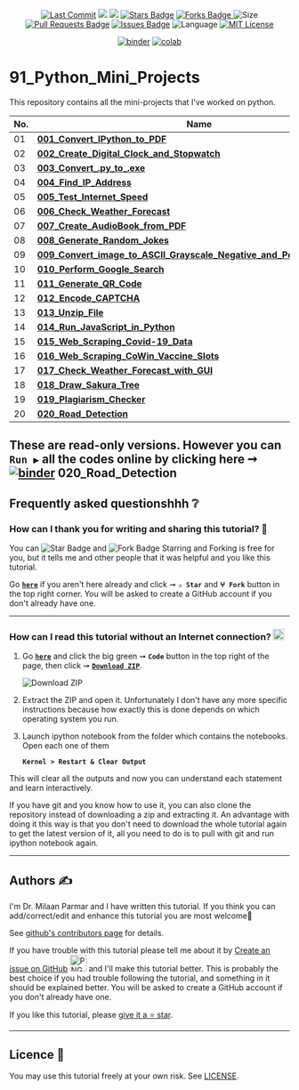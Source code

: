<p align="center"> 
<a href="https://github.com/milaan9"><img src="https://img.shields.io/static/v1?logo=github&label=maintainer&message=milaan9&color=ff3300" alt="Last Commit"/></a> 
<!--<img src="https://badges.pufler.dev/created/milaan9/91_Python_Mini_Projects" alt="Created"/>-->
<!--<a href="https://github.com/milaan9/91_Python_Mini_Projects/graphs/commit-activity"><img src="https://img.shields.io/github/last-commit/milaan9/91_Python_Mini_Projects.svg?colorB=ff8000&style=flat" alt="Last Commit"/> </a>-->
<a href="https://github.com/milaan9/91_Python_Mini_Projects/pulse" alt="Activity"><img src="https://img.shields.io/github/commit-activity/m/milaan9/91_Python_Mini_Projects.svg?colorB=teal&style=flat" /></a> 
<a href="https://hits.seeyoufarm.com"><img src="https://hits.seeyoufarm.com/api/count/incr/badge.svg?url=https%3A%2F%2Fgithub.com%2Fmilaan9%2F91_Python_Mini_Projects&count_bg=%231DC92C&title_bg=%23555555&icon=&icon_color=%23E7E7E7&title=views&edge_flat=false"/></a>
<a href="https://github.com/milaan9/91_Python_Mini_Projects/stargazers"><img src="https://img.shields.io/github/stars/milaan9/91_Python_Mini_Projects.svg?colorB=1a53ff" alt="Stars Badge"/></a>
<a href="https://github.com/milaan9/91_Python_Mini_Projects/network/members"><img src="https://img.shields.io/github/forks/milaan9/91_Python_Mini_Projects" alt="Forks Badge"/> </a>
<img src="https://img.shields.io/github/repo-size/milaan9/91_Python_Mini_Projects.svg?colorB=CC66FF&style=flat" alt="Size"/>
<a href="https://github.com/milaan9/91_Python_Mini_Projects/pulls"><img src="https://img.shields.io/github/issues-pr/milaan9/91_Python_Mini_Projects.svg?colorB=yellow&style=flat" alt="Pull Requests Badge"/></a>
<a href="https://github.com/milaan9/91_Python_Mini_Projects/issues"><img src="https://img.shields.io/github/issues/milaan9/91_Python_Mini_Projects.svg?colorB=yellow&style=flat" alt="Issues Badge"/></a>
<img src="https://img.shields.io/github/languages/top/milaan9/91_Python_Mini_Projects.svg?colorB=996600&style=flat" alt="Language"/></a>
<a href="https://github.com/milaan9/91_Python_Mini_Projects/blob/main/LICENSE"><img src="https://img.shields.io/badge/License-MIT-blueviolet.svg" alt="MIT License"/></a>
</p> 
<!--<img src="https://badges.pufler.dev/contributors/milaan9/01_Python_Introduction?size=50&padding=5&bots=true" alt="milaan9"/>-->

<p align="center"> 
<a href="https://mybinder.org/v2/gh/milaan9/91_Python_Mini_Projects/HEAD"><img src="https://mybinder.org/badge_logo.svg" alt="binder"/></a>
<a href="https://githubtocolab.com/milaan9/91_Python_Mini_Projects"><img src="https://colab.research.google.com/assets/colab-badge.svg" alt="colab"/></a> 
</p>    
 
# 91_Python_Mini_Projects

This repository contains all the mini-projects that I've worked on python.

| **No.** | **Name** | 
| ------- | -------- | 
|	01	| **[001_Convert_IPython_to_PDF](https://github.com/milaan9/91_Python_Mini_Projects/tree/main/001_Convert_IPython_to_PDF)** | 
|	02	| **[002_Create_Digital_Clock_and_Stopwatch](https://github.com/milaan9/91_Python_Mini_Projects/tree/main/002_Create_Digital_Clock)** | 
|	03	| **[003_Convert_.py_to_.exe](https://github.com/milaan9/91_Python_Mini_Projects/tree/main/003_Convert_.py_to_.exe)** | 
|	04	| **[004_Find_IP_Address](https://github.com/milaan9/91_Python_Mini_Projects/tree/main/004_Find_IP_Address)** | 
|	05	| **[005_Test_Internet_Speed](https://github.com/milaan9/91_Python_Mini_Projects/tree/main/005_Test_Internet_Speed)** | 
|	06	| **[006_Check_Weather_Forecast](https://github.com/milaan9/91_Python_Mini_Projects/tree/main/006_Check_Weather_Forecast)** | 
|	07	| **[007_Create_AudioBook_from_PDF](https://github.com/milaan9/91_Python_Mini_Projects/tree/main/007_Create_AudioBook_from_PDF)** | 
|	08	| **[008_Generate_Random_Jokes](https://github.com/milaan9/91_Python_Mini_Projects/tree/main/008_Generate_Random_Jokes)** | 
|	09	| **[009_Convert_image_to_ASCII_Grayscale_Negative_and_Pencil_Sketch_Art](https://github.com/milaan9/91_Python_Mini_Projects/tree/main/009_Convert_image_to_ASCII)** | 
|	10	| **[010_Perform_Google_Search](https://github.com/milaan9/91_Python_Mini_Projects/tree/main/010_Perform_Google_Search)** | 
|	11	| **[011_Generate_QR_Code](https://github.com/milaan9/91_Python_Mini_Projects/tree/main/011_Generate_QR_Code)** | 
|	12	| **[012_Encode_CAPTCHA](https://github.com/milaan9/91_Python_Mini_Projects/tree/main/012_Encode_CAPTCHA)** | 
|	13	| **[013_Unzip_File](https://github.com/milaan9/91_Python_Mini_Projects/tree/main/013_Unzip_File)** | 
|	14	| **[014_Run_JavaScript_in_Python](https://github.com/milaan9/91_Python_Mini_Projects/tree/main/014_Run_JavaScript_in_Python)** | 
|	15	| **[015_Web_Scraping_Covid-19_Data](https://github.com/milaan9/91_Python_Mini_Projects/tree/main/015_Web_Scraping_Covid-19_Data)** | 
|	16	| **[016_Web_Scraping_CoWin_Vaccine_Slots](https://github.com/milaan9/91_Python_Mini_Projects/tree/main/016_Web_Scraping_CoWin_Vaccine_Slots)** | 
|	17	| **[017_Check_Weather_Forecast_with_GUI](https://github.com/milaan9/91_Python_Mini_Projects/tree/main/017_Check_Weather_Forecast_with_GUI)** | 
|	18	| **[018_Draw_Sakura_Tree](https://github.com/milaan9/91_Python_Mini_Projects/tree/main/018_Draw_Sakura_Tree)** | 
| 19 | **[019_Plagiarism_Checker](https://github.com/milaan9/91_Python_Mini_Projects/tree/main/019_Plagiarism_Checker)** |
| 20 | **[020_Road_Detection](https://github.com/milaan9/91_Python_Mini_Projects/tree/main/020_Road_Detection)** |

These are **read-only** versions. However you can **`Run ▶`**  all the codes **online** by clicking here ➞ <a href="https://mybinder.org/v2/gh/milaan9/91_Python_Mini_Projects/HEAD"><img src="https://mybinder.org/badge_logo.svg" alt="binder"/></a>
020_Road_Detection
---

## Frequently asked questionshhh ❔

### How can I thank you for writing and sharing this tutorial? 🌷

You can <img src="https://img.shields.io/static/v1?label=%E2%AD%90 Star &message=if%20useful&style=style=flat&color=blue" alt="Star Badge"/> and <img src="https://img.shields.io/static/v1?label=%E2%B5%96 Fork &message=if%20useful&style=style=flat&color=blue" alt="Fork Badge"/> Starring and Forking is free for you, but it tells me and other people that it was helpful and you like this tutorial.

Go [**`here`**](https://github.com/milaan9/91_Python_Mini_Projects) if you aren't here already and click ➞ **`✰ Star`** and **`ⵖ Fork`** button in the top right corner. You will be asked to create a GitHub account if you don't already have one.

---

### How can I read this tutorial without an Internet connection? <img alt="GIF" src="https://github.com/TheDudeThatCode/TheDudeThatCode/blob/master/Assets/hmm.gif" width="20" />

1. Go [**`here`**](https://github.com/milaan9/91_Python_Mini_Projects) and click the big green ➞ **`Code`** button in the top right of the page, then click ➞ [**`Download ZIP`**](https://github.com/milaan9/91_Python_Mini_Projects/archive/refs/heads/main.zip).

    ![Download ZIP](img/dnld_rep.png)

2. Extract the ZIP and open it. Unfortunately I don't have any more specific instructions because how exactly this is done depends on which operating system you run.
    
3. Launch ipython notebook from the folder which contains the notebooks. Open each one of them
  
    **`Kernel > Restart & Clear Output`**
    
This will clear all the outputs and now you can understand each statement and learn interactively.

If you have git and you know how to use it, you can also clone the repository instead of downloading a zip and extracting it. An advantage with doing it this way is that you don't need to download the whole tutorial again to get the latest version of it, all you need to do is to pull with git and run ipython notebook again.

---

## Authors ✍️

I'm Dr. Milaan Parmar and I have written this tutorial. If you think you can add/correct/edit and enhance this tutorial you are most welcome🙏

See [github's contributors page](https://github.com/milaan9/91_Python_Mini_Projects/graphs/contributors) for details.

If you have trouble with this tutorial please tell me about it by [Create an issue on GitHub](https://github.com/milaan9/91_Python_Mini_Projects/issues/new) <img alt="PNG" width="30px"  src="https://user-images.githubusercontent.com/48193918/124397909-86858c80-dd30-11eb-803c-9650d9c4a927.png" /></h3> and I'll make this tutorial better. This is probably the best choice if you had trouble following the tutorial, and something in it should be explained better. You will be asked to create a GitHub account if you don't already have one.

If you like this tutorial, please [give it a ⭐ star](https://github.com/milaan9/91_Python_Mini_Projects).

---

## Licence 📜

You may use this tutorial freely at your own risk. See [LICENSE](./LICENSE).
